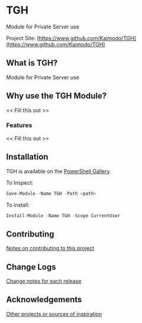 # TGH
Module for Private Server use

Project Site: [https://www.github.com/Kaimodo/TGH](https://www.github.com/Kaimodo/TGH)

## What is TGH?
Module for Private Server use

## Why use the TGH Module?
<< Fill this out >>

### Features
<< Fill this out >>

## Installation
TGH is available on the [PowerShell Gallery](https://www.powershellgallery.com/packages/TGH/).

To Inspect:
```powershell
Save-Module -Name TGH -Path <path>
```
To install:
```powershell
Install-Module -Name TGH -Scope CurrentUser
```

## Contributing
[Notes on contributing to this project](Contributing.md)

## Change Logs
[Change notes for each release](ChangeLogs.md)

## Acknowledgements
[Other projects or sources of inspiration](Acknowledgements.md)


